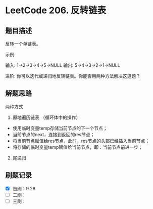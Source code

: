 # LeetCode 206. 反转链表

## 题目描述

反转一个单链表。

示例:

输入: 1->2->3->4->5->NULL
输出: 5->4->3->2->1->NULL

进阶:
你可以迭代或递归地反转链表。你能否用两种方法解决这道题？

## 解题思路

两种方式
1. 原地遍历链表 （循环体中的操作）
  * 使用临时变量temp存储当前节点的下一个节点；
  * 当前节点的next，连接到返回的res节点；
  * 将当前节点赋值给res节点，此时，res节点的头部已经插入当前节点；
  * 将存储的临时变量temp赋值给当前节点，即：当前节点前进一步；
2. 尾递归


## 刷题记录

- [x] 首刷：9.28
- [ ] 二刷：
- [ ] 三刷：
